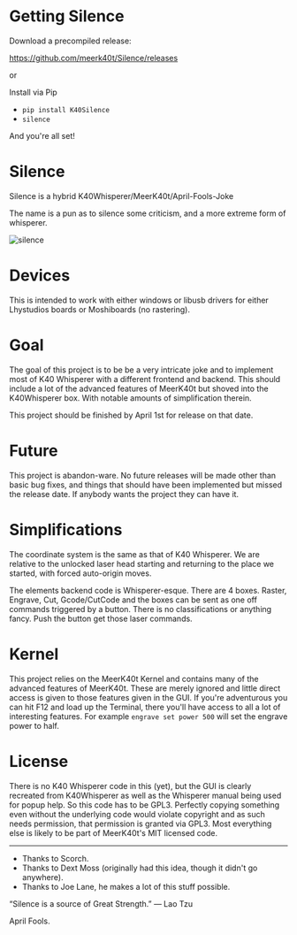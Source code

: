 # Getting Silence
Download a precompiled release:

https://github.com/meerk40t/Silence/releases

or

Install via Pip
* `pip install K40Silence`
* `silence`

And you're all set!

# Silence
Silence is a hybrid K40Whisperer/MeerK40t/April-Fools-Joke

The name is a pun as to silence some criticism, and a more extreme form of whisperer.

![silence](https://user-images.githubusercontent.com/3302478/113282245-84c4ac80-929b-11eb-87c0-2375071b6a76.png)



# Devices
This is intended to work with either windows or libusb drivers for either Lhystudios boards or Moshiboards (no rastering).

# Goal
The goal of this project is to be be a very intricate joke and to implement most of K40 Whisperer with a different frontend and backend. This should include a lot of the advanced features of MeerK40t but shoved into the K40Whisperer box. With notable amounts of simplification therein.

This project should be finished by April 1st for release on that date.

# Future

This project is abandon-ware. No future releases will be made other than basic bug fixes, and things that should have been implemented but missed the release date. If anybody wants the project they can have it.

# Simplifications

The coordinate system is the same as that of K40 Whisperer. We are relative to the unlocked laser head starting and returning to the place we started, with forced auto-origin moves.

The elements backend code is Whisperer-esque. There are 4 boxes. Raster, Engrave, Cut, Gcode/CutCode and the boxes can be sent as one off commands triggered by a button. There is no classifications or anything fancy. Push the button get those laser commands.

# Kernel
This project relies on the MeerK40t Kernel and contains many of the advanced features of MeerK40t. These are merely ignored and little direct access is given to those features given in the GUI. If you're adventurous you can hit F12 and load up the Terminal, there you'll have access to all a lot of interesting features. For example `engrave set power 500` will set the engrave power to half.

# License
There is no K40 Whisperer code in this (yet), but the GUI is clearly recreated from K40Whisperer as well as the Whisperer manual being used for popup help. So this code has to be GPL3. Perfectly copying something even without the underlying code would violate copyright and as such needs permission, that permission is granted via GPL3. Most everything else is likely to be part of MeerK40t's MIT licensed code.

---

* Thanks to Scorch.
* Thanks to Dext Moss (originally had this idea, though it didn't go anywhere).
* Thanks to Joe Lane, he makes a lot of this stuff possible.

“Silence is a source of Great Strength.” ― Lao Tzu

April Fools.

